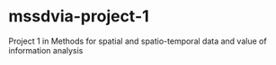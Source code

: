 # mssdvia-project-1
Project 1 in Methods for spatial and spatio-temporal data and value of information analysis 
